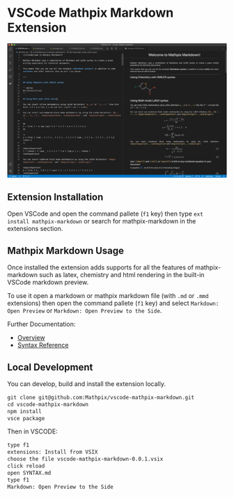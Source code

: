 # VSCode Mathpix Markdown Extension

![](./images/screenshot.png)

## Extension Installation

Open VSCode and open the command pallete (`f1` key) then type `ext install mathpix-markdown` or search for mathpix-markdown in the extensions section.

## Mathpix Markdown Usage

Once installed the extension adds supports for all the features of mathpix-markdown such as latex, chemistry and html rendering in the built-in VSCode markdown preview.

To use it open a markdown or mathpix markdown file (with `.md` or `.mmd` extensions) then open the command pallete (`f1` key) and select `Markdown: Open Preview` or `Markdown: Open Preview to the Side`.

Further Documentation:

- [Overview](https://mathpix.com/docs/mathpix-markdown/overview)
- [Syntax Reference](https://mathpix.com/docs/mathpix-markdown/syntax-reference)

## Local Development

You can develop, build and install the extension locally.

```
git clone git@github.com:Mathpix/vscode-mathpix-markdown.git
cd vscode-mathpix-markdown
npm install
vsce package
```

Then in VSCODE:

```
type f1
extensions: Install from VSIX
choose the file vscode-mathpix-markdown-0.0.1.vsix
click reload
open SYNTAX.md
type f1
Markdown: Open Preview to the Side
```

